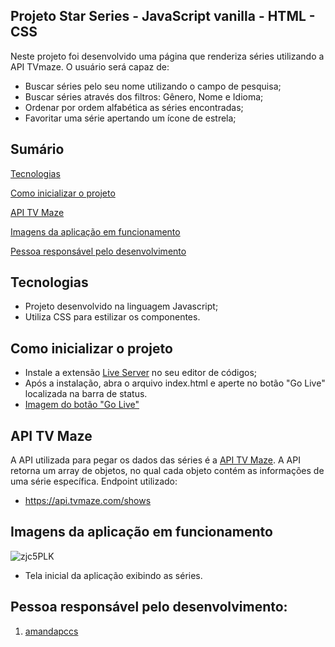 
## Projeto Star Series - JavaScript vanilla - HTML - CSS


Neste projeto foi desenvolvido uma página que renderiza séries utilizando a API TVmaze. O usuário será capaz de:
- Buscar séries pelo seu nome utilizando o campo de pesquisa;
- Buscar séries através dos filtros: Gênero, Nome e Idioma;
- Ordenar por ordem alfabética as séries encontradas;
- Favoritar uma série apertando um ícone de estrela;

## Sumário

[Tecnologias](#tecnologias)

[Como inicializar o projeto](#como-inicializar-o-projeto)

[API TV Maze](#API-TV-Maze)

[Imagens da aplicação em funcionamento](#imagens-da-aplicação-em-funcionamento)

[Pessoa responsável pelo desenvolvimento](#pessoa-responsável-pelo-desenvolvimento)

## Tecnologias

- Projeto desenvolvido na linguagem Javascript;
- Utiliza CSS para estilizar os componentes.

## Como inicializar o projeto

- Instale a extensão [Live Server](https://marketplace.visualstudio.com/items?itemName=ritwickdey.LiveServer) no seu editor de códigos;
- Após a instalação, abra o arquivo index.html e aperte no botão "Go Live" localizada na barra de status.
- [Imagem do botão "Go Live"](https://user-images.githubusercontent.com/97243572/169714443-586e5bfa-5380-476b-83c2-cd21f6e92218.jpg)


## API TV Maze
A API utilizada para pegar os dados das séries é a [API TV Maze](https://www.tvmaze.com/api). A API retorna um array de objetos, no qual cada objeto contém as informações de uma série específica.
Endpoint utilizado:
 - https://api.tvmaze.com/shows

## Imagens da aplicação em funcionamento
![zjc5PLK](https://user-images.githubusercontent.com/97243572/169714657-98c94cb8-9666-4fc9-94b0-f5d8172e6844.jpg)
- Tela inicial da aplicação exibindo as séries.


## Pessoa responsável pelo desenvolvimento:
1. [amandapccs](https://github.com/amandapccs)

